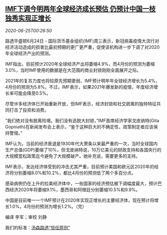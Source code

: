 <!--1593046514000-->
[IMF下调今明两年全球经济成长预估 仍预计中国一枝独秀实现正增长](https://cn.reuters.com/article/imf-global-gdp-china-0625-idCNKBS23W01X)
------

<div><i>2020-06-25T00:26:50</i></div><div class="StandardArticleBody_body"><p>路透华盛顿6月24日 - 国际货币基金组织(IMF)周三表示，新冠病毒疫情大流行对经济活动造成的损害比最初预期的更广更严重，促使该机构进一步下调了对2020年全球经济产出的预测。 </p><p>IMF指出，目前预计2020年全球经济产出将萎缩4.9%，而4月份的预测为萎缩3.0%，当时IMF使用的数据是在大范围的商业封锁刚刚全面展开之际。 </p><p>2021年的复苏力度也将较原先预期更弱，IMF预计明年年全球经济增长为5.4%，4月份的预测为5.8%。不过，IMF表示，如果2021年爆发新的疫情，年度经济增长率可能会降至0.5%。 </p><p>尽管许多经济体已开始重新开放，但IMF表示，经济封锁和社交疏离的独特特征共同打击了投资和消费。 </p><p>“我们绝对没有脱离险境。我们没有逃脱大封锁，”IMF首席经济学家戈皮纳特(Gita Gopinath)在新闻发布会上表示，“鉴于这种巨大的不确定性，政策制定者应该保持警惕。” </p><p>IMF认为，当前的经济衰退是1930年代大萧条以来最严重的一次，当时全球国内生产总值(GDP)萎缩了10%，但戈皮纳特说，10万亿美元的财政支持和各国央行的大规模宽松政策迄今避免了大规模破产。她补充说，需要更多的支持。 </p><p>IMF表示，发达经济体受到的冲击尤其严重，目前预计美国和欧元区2020年的经济将分别萎缩8.0%和10.2%，都比4月份的预测低了两个多百分点。 </p><p>感染病例仍在上升的拉美经济体中，一些国家的经济预估被下调幅度最大，预计巴西经济2020年将萎缩9.1%，墨西哥和阿根廷分别萎缩10.5%和9.9%。 </p><p>中国是目前唯一一个IMF预计在2020年实现正增长的主要经济体，现在预计将增长1.0%，4月份的预测为增长1.2%。（完） </p><div class="Attribution_container"><div class="Attribution_attribution"><p class="Attribution_content">编译 李军；审校 刘静 </p></div></div><div class="StandardArticleBody_trustBadgeContainer"><span class="StandardArticleBody_trustBadgeTitle">我们的标准：</span><span class="trustBadgeUrl"><a href="https://www.thomsonreuters.cn/content/dam/openweb/documents/pdf/china/brochures/about-us-1.pdf">汤森路透“信任原则”</a></span></div></div>
